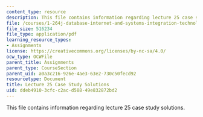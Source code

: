 ```yaml
---
content_type: resource
description: This file contains information regarding lecture 25 case study solutions.
file: /courses/1-264j-database-internet-and-systems-integration-technologies-fall-2013/ddeb49103cfcc2acd58849e832872bd2_MIT1_264JF13_L25_sol.pdf
file_size: 516234
file_type: application/pdf
learning_resource_types:
- Assignments
license: https://creativecommons.org/licenses/by-nc-sa/4.0/
ocw_type: OCWFile
parent_title: Assignments
parent_type: CourseSection
parent_uid: a0a3c216-926e-4ae3-63e2-730c50fecd92
resourcetype: Document
title: Lecture 25 Case Study Solutions
uid: ddeb4910-3cfc-c2ac-d588-49e832872bd2
---
```

This file contains information regarding lecture 25 case study solutions.